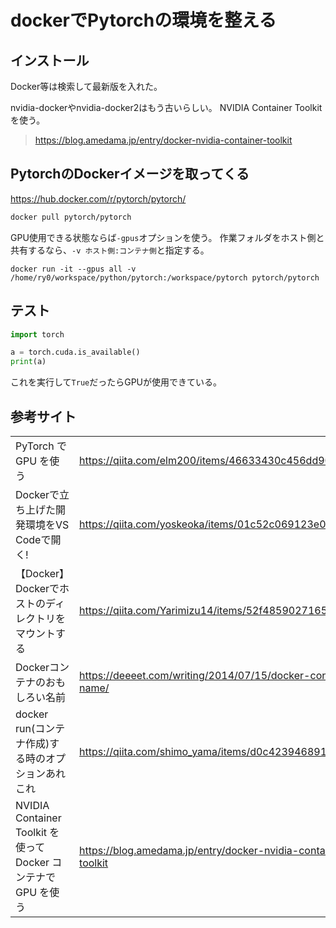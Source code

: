 # dockerでPytorchの環境を整える
## インストール
Docker等は検索して最新版を入れた。

nvidia-dockerやnvidia-docker2はもう古いらしい。
NVIDIA Container Toolkitを使う。

> https://blog.amedama.jp/entry/docker-nvidia-container-toolkit

## PytorchのDockerイメージを取ってくる
https://hub.docker.com/r/pytorch/pytorch/

```bash
docker pull pytorch/pytorch
```

GPU使用できる状態ならば`-gpus`オプションを使う。
作業フォルダをホスト側と共有するなら、`-v ホスト側:コンテナ側`と指定する。

```
docker run -it --gpus all -v /home/ry0/workspace/python/pytorch:/workspace/pytorch pytorch/pytorch
```

## テスト

```python
import torch

a = torch.cuda.is_available()
print(a)
```

これを実行して`True`だったらGPUが使用できている。


## 参考サイト
|   |   |
|---|---|
| PyTorch で GPU を使う |  https://qiita.com/elm200/items/46633430c456dd90f1e3 |
| Dockerで立ち上げた開発環境をVS Codeで開く! |  https://qiita.com/yoskeoka/items/01c52c069123e0298660 |
| 【Docker】Dockerでホストのディレクトリをマウントする |  https://qiita.com/Yarimizu14/items/52f4859027165a805630 |
| Dockerコンテナのおもしろい名前 |  https://deeeet.com/writing/2014/07/15/docker-container-name/ |
| docker run(コンテナ作成)する時のオプションあれこれ |  https://qiita.com/shimo_yama/items/d0c42394689132fcb4b6 |
| NVIDIA Container Toolkit を使って Docker コンテナで GPU を使う |  https://blog.amedama.jp/entry/docker-nvidia-container-toolkit |